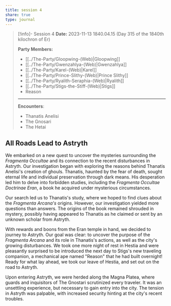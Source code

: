 ```yaml
---
title: session 4
share: true
type: journal
---
```



> [!info]- Session 4 **Date:** 2023-11-13 1840.04.15 (Day 315 of the 1840th kilochron of Er) 
>
> **Party Members:**
> 
> - [[../The-Party/Gloopwing-(Web)|Gloopwing]]
> - [[../The-Party/Gwenzahlya-(Web)|Gwenzahlya]]
> - [[../The-Party/Karel-(Web)|Karel]]
> - [[../The-Party/Prince-Slithy-(Web)|Prince Slithy]]
> - [[../The-Party/Ryalith-Seraphia-(Web)|Ryalith]]
> - [[../The-Party/Stigs-the-Stiff-(Web)|Stigs]]
> - Reason
> 
> ---
> 
> **Encounters**:
> 
> - Thanatis Anelisi
> - The Gnosari 
> - The Hetai


## All Roads Lead to Astryth 

We embarked on a new quest to uncover the mysteries surrounding the *Fragmenta Occultae* and its connection to the recent disturbances in Astryth. Our investigation began with exploring the reasons behind Thanatis Anelisi's creation of ghouls. Thanatis, haunted by the fear of death, sought eternal life and individual preservation through dark means. His desperation led him to delve into forbidden studies, including the *Fragmenta Occultae Doctrinae Eran*, a book he acquired under mysterious circumstances. 

Our search led us to Thanatis's study, where we hoped to find clues about the *Fragmenta Arcana's* origins. However, our investigation yielded more questions than answers. The origins of the book remained shrouded in mystery, possibly having appeared to Thanatis as he claimed or sent by an unknown scholar from Astryth. 

With rewards and boons from the Eran temple in hand, we decided to journey to Astryth. Our goal was clear: to uncover the purpose of the *Fragmenta Arcana* and its role in Thanatis's actions, as well as the city's growing disturbances. We took one more night of rest in Hestia and were pleasantly surprised to be introduced the next day to Stigs's new traveling companion, a mechanical ape named "Reason" that he had built overnight! Ready for what lay ahead, we took our leave of Hestia, and set out on the road to Astryth.

Upon entering Astryth, we were herded along the Magna Platea, where guards and inquisitors of The Gnostari scrutinized every traveler. It was an unsettling experience, but necessary to gain entry into the city. The tension in Astryth was palpable, with increased security hinting at the city's recent troubles.



